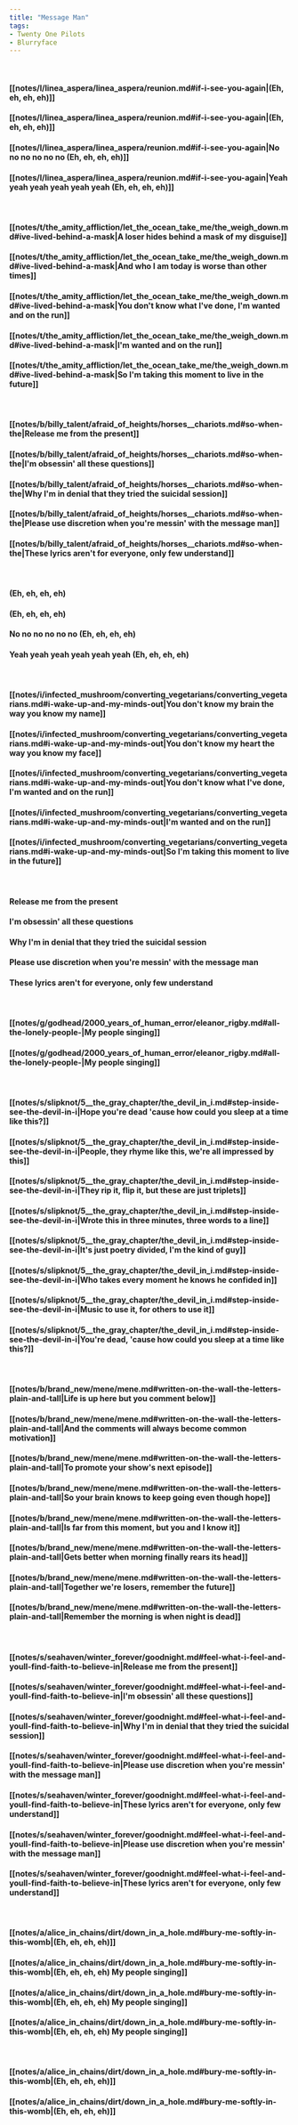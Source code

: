 ```yaml
---
title: "Message Man"
tags:
- Twenty One Pilots
- Blurryface
---
```

&nbsp;
#### [[notes/l/linea_aspera/linea_aspera/reunion.md#if-i-see-you-again|(Eh, eh, eh, eh)]]
#### [[notes/l/linea_aspera/linea_aspera/reunion.md#if-i-see-you-again|(Eh, eh, eh, eh)]]
#### [[notes/l/linea_aspera/linea_aspera/reunion.md#if-i-see-you-again|No no no no no no (Eh, eh, eh, eh)]]
#### [[notes/l/linea_aspera/linea_aspera/reunion.md#if-i-see-you-again|Yeah yeah yeah yeah yeah yeah (Eh, eh, eh, eh)]]
&nbsp;
#### [[notes/t/the_amity_affliction/let_the_ocean_take_me/the_weigh_down.md#ive-lived-behind-a-mask|A loser hides behind a mask of my disguise]]
#### [[notes/t/the_amity_affliction/let_the_ocean_take_me/the_weigh_down.md#ive-lived-behind-a-mask|And who I am today is worse than other times]]
#### [[notes/t/the_amity_affliction/let_the_ocean_take_me/the_weigh_down.md#ive-lived-behind-a-mask|You don't know what I've done, I'm wanted and on the run]]
#### [[notes/t/the_amity_affliction/let_the_ocean_take_me/the_weigh_down.md#ive-lived-behind-a-mask|I'm wanted and on the run]]
#### [[notes/t/the_amity_affliction/let_the_ocean_take_me/the_weigh_down.md#ive-lived-behind-a-mask|So I'm taking this moment to live in the future]]
&nbsp;
#### [[notes/b/billy_talent/afraid_of_heights/horses__chariots.md#so-when-the|Release me from the present]]
#### [[notes/b/billy_talent/afraid_of_heights/horses__chariots.md#so-when-the|I'm obsessin' all these questions]]
#### [[notes/b/billy_talent/afraid_of_heights/horses__chariots.md#so-when-the|Why I'm in denial that they tried the suicidal session]]
#### [[notes/b/billy_talent/afraid_of_heights/horses__chariots.md#so-when-the|Please use discretion when you're messin' with the message man]]
#### [[notes/b/billy_talent/afraid_of_heights/horses__chariots.md#so-when-the|These lyrics aren't for everyone, only few understand]]
&nbsp;
#### (Eh, eh, eh, eh)
#### (Eh, eh, eh, eh)
#### No no no no no no (Eh, eh, eh, eh)
#### Yeah yeah yeah yeah yeah yeah (Eh, eh, eh, eh)
&nbsp;
#### [[notes/i/infected_mushroom/converting_vegetarians/converting_vegetarians.md#i-wake-up-and-my-minds-out|You don't know my brain the way you know my name]]
#### [[notes/i/infected_mushroom/converting_vegetarians/converting_vegetarians.md#i-wake-up-and-my-minds-out|You don't know my heart the way you know my face]]
#### [[notes/i/infected_mushroom/converting_vegetarians/converting_vegetarians.md#i-wake-up-and-my-minds-out|You don't know what I've done, I'm wanted and on the run]]
#### [[notes/i/infected_mushroom/converting_vegetarians/converting_vegetarians.md#i-wake-up-and-my-minds-out|I'm wanted and on the run]]
#### [[notes/i/infected_mushroom/converting_vegetarians/converting_vegetarians.md#i-wake-up-and-my-minds-out|So I'm taking this moment to live in the future]]
&nbsp;
#### Release me from the present
#### I'm obsessin' all these questions
#### Why I'm in denial that they tried the suicidal session
#### Please use discretion when you're messin' with the message man
#### These lyrics aren't for everyone, only few understand
&nbsp;
#### [[notes/g/godhead/2000_years_of_human_error/eleanor_rigby.md#all-the-lonely-people-|My people singing]]
#### [[notes/g/godhead/2000_years_of_human_error/eleanor_rigby.md#all-the-lonely-people-|My people singing]]
&nbsp;
#### [[notes/s/slipknot/5__the_gray_chapter/the_devil_in_i.md#step-inside-see-the-devil-in-i|Hope you're dead 'cause how could you sleep at a time like this?]]
#### [[notes/s/slipknot/5__the_gray_chapter/the_devil_in_i.md#step-inside-see-the-devil-in-i|People, they rhyme like this, we're all impressed by this]]
#### [[notes/s/slipknot/5__the_gray_chapter/the_devil_in_i.md#step-inside-see-the-devil-in-i|They rip it, flip it, but these are just triplets]]
#### [[notes/s/slipknot/5__the_gray_chapter/the_devil_in_i.md#step-inside-see-the-devil-in-i|Wrote this in three minutes, three words to a line]]
#### [[notes/s/slipknot/5__the_gray_chapter/the_devil_in_i.md#step-inside-see-the-devil-in-i|It's just poetry divided, I'm the kind of guy]]
#### [[notes/s/slipknot/5__the_gray_chapter/the_devil_in_i.md#step-inside-see-the-devil-in-i|Who takes every moment he knows he confided in]]
#### [[notes/s/slipknot/5__the_gray_chapter/the_devil_in_i.md#step-inside-see-the-devil-in-i|Music to use it, for others to use it]]
#### [[notes/s/slipknot/5__the_gray_chapter/the_devil_in_i.md#step-inside-see-the-devil-in-i|You're dead, 'cause how could you sleep at a time like this?]]
&nbsp;
#### [[notes/b/brand_new/mene/mene.md#written-on-the-wall-the-letters-plain-and-tall|Life is up here but you comment below]]
#### [[notes/b/brand_new/mene/mene.md#written-on-the-wall-the-letters-plain-and-tall|And the comments will always become common motivation]]
#### [[notes/b/brand_new/mene/mene.md#written-on-the-wall-the-letters-plain-and-tall|To promote your show's next episode]]
#### [[notes/b/brand_new/mene/mene.md#written-on-the-wall-the-letters-plain-and-tall|So your brain knows to keep going even though hope]]
#### [[notes/b/brand_new/mene/mene.md#written-on-the-wall-the-letters-plain-and-tall|Is far from this moment, but you and I know it]]
#### [[notes/b/brand_new/mene/mene.md#written-on-the-wall-the-letters-plain-and-tall|Gets better when morning finally rears its head]]
#### [[notes/b/brand_new/mene/mene.md#written-on-the-wall-the-letters-plain-and-tall|Together we're losers, remember the future]]
#### [[notes/b/brand_new/mene/mene.md#written-on-the-wall-the-letters-plain-and-tall|Remember the morning is when night is dead]]
&nbsp;
#### [[notes/s/seahaven/winter_forever/goodnight.md#feel-what-i-feel-and-youll-find-faith-to-believe-in|Release me from the present]]
#### [[notes/s/seahaven/winter_forever/goodnight.md#feel-what-i-feel-and-youll-find-faith-to-believe-in|I'm obsessin' all these questions]]
#### [[notes/s/seahaven/winter_forever/goodnight.md#feel-what-i-feel-and-youll-find-faith-to-believe-in|Why I'm in denial that they tried the suicidal session]]
#### [[notes/s/seahaven/winter_forever/goodnight.md#feel-what-i-feel-and-youll-find-faith-to-believe-in|Please use discretion when you're messin' with the message man]]
#### [[notes/s/seahaven/winter_forever/goodnight.md#feel-what-i-feel-and-youll-find-faith-to-believe-in|These lyrics aren't for everyone, only few understand]]
#### [[notes/s/seahaven/winter_forever/goodnight.md#feel-what-i-feel-and-youll-find-faith-to-believe-in|Please use discretion when you're messin' with the message man]]
#### [[notes/s/seahaven/winter_forever/goodnight.md#feel-what-i-feel-and-youll-find-faith-to-believe-in|These lyrics aren't for everyone, only few understand]]
&nbsp;
#### [[notes/a/alice_in_chains/dirt/down_in_a_hole.md#bury-me-softly-in-this-womb|(Eh, eh, eh, eh)]]
#### [[notes/a/alice_in_chains/dirt/down_in_a_hole.md#bury-me-softly-in-this-womb|(Eh, eh, eh, eh) My people singing]]
#### [[notes/a/alice_in_chains/dirt/down_in_a_hole.md#bury-me-softly-in-this-womb|(Eh, eh, eh, eh) My people singing]]
#### [[notes/a/alice_in_chains/dirt/down_in_a_hole.md#bury-me-softly-in-this-womb|(Eh, eh, eh, eh) My people singing]]
&nbsp;
#### [[notes/a/alice_in_chains/dirt/down_in_a_hole.md#bury-me-softly-in-this-womb|(Eh, eh, eh, eh)]]
#### [[notes/a/alice_in_chains/dirt/down_in_a_hole.md#bury-me-softly-in-this-womb|(Eh, eh, eh, eh)]]
